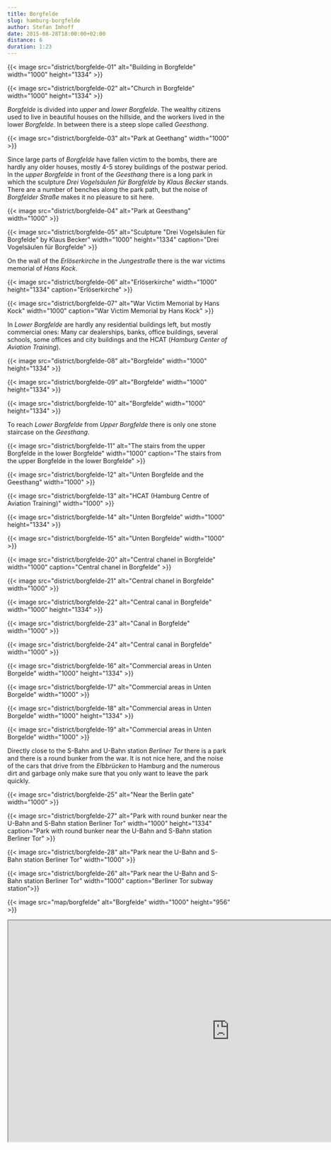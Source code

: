 ```yaml
---
title: Borgfelde
slug: hamburg-borgfelde
author: Stefan Imhoff
date: 2015-08-28T18:00:00+02:00
distance: 6
duration: 1:23
---
```


{{< image src="district/borgfelde-01" alt="Building in Borgfelde" width="1000" height="1334" >}}

{{< image src="district/borgfelde-02" alt="Church in Borgfelde" width="1000" height="1334" >}}

_Borgfelde_ is divided into _upper_ and _lower Borgfelde_. The wealthy citizens used to live in beautiful houses on the hillside, and the workers lived in the lower _Borgfelde_. In between there is a steep slope called _Geesthang_.

{{< image src="district/borgfelde-03" alt="Park at Geethang" width="1000" >}}

Since large parts of _Borgfelde_ have fallen victim to the bombs, there are hardly any older houses, mostly 4-5 storey buildings of the postwar period. In the _upper Borgfelde_ in front of the _Geesthang_ there is a long park in which the sculpture _Drei Vogelsäulen für Borgfelde_ by _Klaus Becker_ stands. There are a number of benches along the park path, but the noise of _Borgfelder Straße_ makes it no pleasure to sit here.

{{< image src="district/borgfelde-04" alt="Park at Geesthang" width="1000" >}}

{{< image src="district/borgfelde-05" alt="Sculpture &quot;Drei Vogelsäulen für Borgfelde&quot; by Klaus Becker" width="1000" height="1334" caption="Drei Vogelsäulen für Borgfelde" >}}

On the wall of the _Erlöserkirche_ in the _Jungestraße_ there is the war victims memorial of _Hans Kock_.

{{< image src="district/borgfelde-06" alt="Erlöserkirche" width="1000" height="1334" caption="Erlöserkirche" >}}

{{< image src="district/borgfelde-07" alt="War Victim Memorial by Hans Kock" width="1000" caption="War Victim Memorial by Hans Kock" >}}

In _Lower Borgfelde_ are hardly any residential buildings left, but mostly commercial ones: Many car dealerships, banks, office buildings, several schools, some offices and city buildings and the HCAT (_Hamburg Center of Aviation Training_).

{{< image src="district/borgfelde-08" alt="Borgfelde" width="1000" height="1334" >}}

{{< image src="district/borgfelde-09" alt="Borgfelde" width="1000" height="1334" >}}

{{< image src="district/borgfelde-10" alt="Borgfelde" width="1000" height="1334" >}}

To reach _Lower Borgfelde_ from _Upper Borgfelde_ there is only one stone staircase on the _Geesthang_. 

{{< image src="district/borgfelde-11" alt="The stairs from the upper Borgfelde in the lower Borgfelde" width="1000" caption="The stairs from the upper Borgfelde in the lower Borgfelde" >}}

{{< image src="district/borgfelde-12" alt="Unten Borgfelde and the Geesthang" width="1000" >}}

{{< image src="district/borgfelde-13" alt="HCAT (Hamburg Centre of Aviation Training)" width="1000" >}}

{{< image src="district/borgfelde-14" alt="Unten Borgfelde" width="1000" height="1334" >}}

{{< image src="district/borgfelde-15" alt="Unten Borgfelde" width="1000" >}}

{{< image src="district/borgfelde-20" alt="Central chanel in Borgfelde" width="1000" caption="Central chanel in Borgfelde" >}}

{{< image src="district/borgfelde-21" alt="Central chanel in Borgfelde" width="1000" >}}

{{< image src="district/borgfelde-22" alt="Central canal in Borgfelde" width="1000" height="1334" >}}

{{< image src="district/borgfelde-23" alt="Canal in Borgfelde" width="1000" >}}

{{< image src="district/borgfelde-24" alt="Central canal in Borgfelde" width="1000" >}}

{{< image src="district/borgfelde-16" alt="Commercial areas in Unten Borgelde" width="1000" height="1334" >}}

{{< image src="district/borgfelde-17" alt="Commercial areas in Unten Borgelde" width="1000" >}}

{{< image src="district/borgfelde-18" alt="Commercial areas in Unten Borgelde" width="1000" height="1334" >}}

{{< image src="district/borgfelde-19" alt="Commercial areas in Unten Borgelde" width="1000" >}}

Directly close to the S-Bahn and U-Bahn station _Berliner Tor_ there is a park and there is a round bunker from the war. It is not nice here, and the noise of the cars that drive from the _Elbbrücken_ to Hamburg and the numerous dirt and garbage only make sure that you only want to leave the park quickly.

{{< image src="district/borgfelde-25" alt="Near the Berlin gate" width="1000" >}}

{{< image src="district/borgfelde-27" alt="Park with round bunker near the U-Bahn and S-Bahn station Berliner Tor" width="1000" height="1334" caption="Park with round bunker near the U-Bahn and S-Bahn station Berliner Tor" >}}

{{< image src="district/borgfelde-28" alt="Park near the U-Bahn and S-Bahn station Berliner Tor" width="1000" >}}

{{< image src="district/borgfelde-26" alt="Park near the U-Bahn and S-Bahn station Berliner Tor" width="1000" caption="Berliner Tor subway station">}}

{{< image src="map/borgfelde" alt="Borgfelde" width="1000" height="956" >}}

<iframe class="map" src="https://www.google.com/maps/d/u/0/embed?mid=1RpVtrvZpzpLrLvZACEnKWzRdyng" width="1000" height="500"></iframe>
